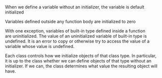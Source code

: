 When we define a variable without an initializer, the variable is default initialized

Variables defined outside any function body are initialized to zero

With one exception, variables of built-in type defined inside a function are uninitialized. The value of an uninitialized variable of built-in type is undefined. It is an error to copy or otherwise try to access the value of a variable whose value is undefined.

Each class controls how we initialize objects of that class type. In particular, it is up to the class whether we can define objects of that type without an initializer. If we can, the class determines what value the resulting object will have.
